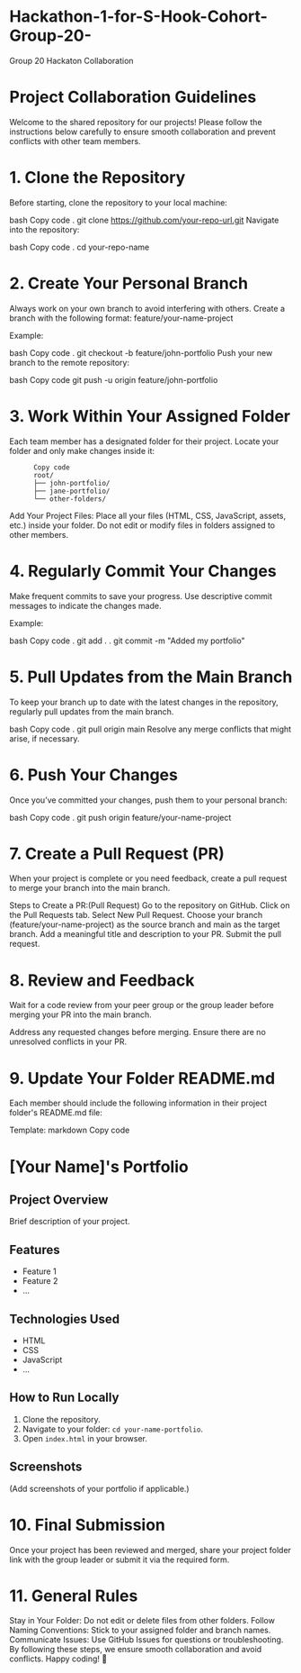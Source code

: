# Hackathon-1-for-S-Hook-Cohort-Group-20-
Group 20 Hackaton Collaboration
#  Project Collaboration Guidelines
Welcome to the shared repository for our projects! Please follow the instructions below carefully to ensure smooth collaboration and prevent conflicts with other team members.

#  1. Clone the Repository
Before starting, clone the repository to your local machine:

bash
Copy code
          . git clone https://github.com/your-repo-url.git
Navigate into the repository:

bash
Copy code
          . cd your-repo-name
# 2. Create Your Personal Branch
Always work on your own branch to avoid interfering with others. Create a branch with the following format:
feature/your-name-project

Example:

bash
Copy code
          . git checkout -b feature/john-portfolio
Push your new branch to the remote repository:

bash
Copy code
          git push -u origin feature/john-portfolio
# 3. Work Within Your Assigned Folder
Each team member has a designated folder for their project. Locate your folder and only make changes inside it:

          Copy code
          root/
          ├── john-portfolio/
          ├── jane-portfolio/
          └── other-folders/
Add Your Project Files:
Place all your files (HTML, CSS, JavaScript, assets, etc.) inside your folder.
Do not edit or modify files in folders assigned to other members.
# 4. Regularly Commit Your Changes
Make frequent commits to save your progress. Use descriptive commit messages to indicate the changes made.

Example:

bash
Copy code
           . git add .
           . git commit -m "Added my portfolio"
# 5. Pull Updates from the Main Branch
To keep your branch up to date with the latest changes in the repository, regularly pull updates from the main branch.

bash
Copy code
         . git pull origin main
Resolve any merge conflicts that might arise, if necessary.

# 6. Push Your Changes
Once you’ve committed your changes, push them to your personal branch:

bash
Copy code
          . git push origin feature/your-name-project
# 7. Create a Pull Request (PR)
When your project is complete or you need feedback, create a pull request to merge your branch into the main branch.

Steps to Create a PR:(Pull Request)
Go to the repository on GitHub.
Click on the Pull Requests tab.
Select New Pull Request.
Choose your branch (feature/your-name-project) as the source branch and main as the target branch.
Add a meaningful title and description to your PR.
Submit the pull request.
# 8. Review and Feedback
Wait for a code review from your peer group or the group leader before merging your PR into the main branch.

Address any requested changes before merging.
Ensure there are no unresolved conflicts in your PR.
# 9. Update Your Folder README.md
Each member should include the following information in their project folder's README.md file:

Template:
markdown
Copy code
# [Your Name]'s Portfolio

## Project Overview
Brief description of your project.

## Features
- Feature 1
- Feature 2
- ...

## Technologies Used
- HTML
- CSS
- JavaScript
- ...

## How to Run Locally
1. Clone the repository.
2. Navigate to your folder: `cd your-name-portfolio`.
3. Open `index.html` in your browser.

## Screenshots
(Add screenshots of your portfolio if applicable.)
# 10. Final Submission
Once your project has been reviewed and merged, share your project folder link with the group leader or submit it via the required form.

# 11. General Rules
Stay in Your Folder: Do not edit or delete files from other folders.
Follow Naming Conventions: Stick to your assigned folder and branch names.
Communicate Issues: Use GitHub Issues for questions or troubleshooting.
By following these steps, we ensure smooth collaboration and avoid conflicts. Happy coding! 🎉







